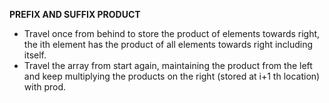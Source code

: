 **PREFIX AND SUFFIX PRODUCT**
* Travel once from behind to store the product of elements towards right, the ith element has the product of all elements towards right including itself.
* Travel the array from start again, maintaining the product from the left and keep multiplying the products on the right (stored at i+1 th location) with prod.
​